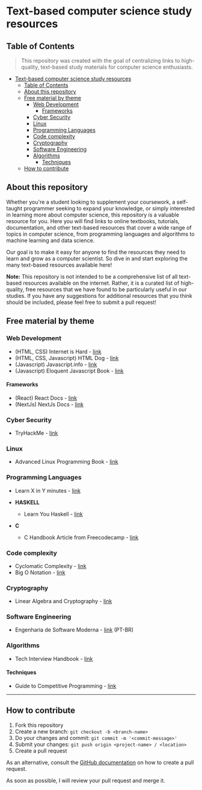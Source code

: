 # Text-based computer science study resources

## Table of Contents

> This repository was created with the goal of centralizing links to high-quality, text-based study materials for computer science enthusiasts.

- [Text-based computer science study resources](#text-based-computer-science-study-resources)
  - [Table of Contents](#table-of-contents)
  - [About this repository](#about-this-repository)
  - [Free material by theme](#free-material-by-theme)
    - [Web Development](#web-development)
      - [Frameworks](#frameworks)
    - [Cyber Security](#cyber-security)
    - [Linux](#linux)
    - [Programming Languages](#programming-languages)
    - [Code complexity](#code-complexity)
    - [Cryptography](#cryptography)
    - [Software Engineering](#software-engineering)
    - [Algorithms](#algorithms)
      - [Techniques](#techniques)
  - [How to contribute](#how-to-contribute)

## About this repository

Whether you're a student looking to supplement your coursework, a self-taught programmer seeking to expand your knowledge, or simply interested in learning more about computer science, this repository is a valuable resource for you. Here you will find links to online textbooks, tutorials, documentation, and other text-based resources that cover a wide range of topics in computer science, from programming languages and algorithms to machine learning and data science.

Our goal is to make it easy for anyone to find the resources they need to learn and grow as a computer scientist. So dive in and start exploring the many text-based resources available here!

**Note:** This repository is not intended to be a comprehensive list of all text-based resources available on the internet. Rather, it is a curated list of high-quality, free resources that we have found to be particularly useful in our studies. If you have any suggestions for additional resources that you think should be included, please feel free to submit a pull request!

## Free material by theme

### Web Development

- (HTML, CSS) Internet is Hard - [link](https://www.internetingishard.com/)
- (HTML, CSS, Javascript) HTML Dog - [link](https://www.htmldog.com/)
- (Javascript) Javascript.info - [link](https://javascript.info/)
- (Javascript) Eloquent Javascript Book - [link](https://eloquentjavascript.net/)

#### Frameworks

- (React) React Docs - [link](https://reactjs.org/docs/getting-started.html)
- (NextJs) NextJs Docs - [link](https://nextjs.org/docs/getting-started)

### Cyber Security

- TryHackMe - [link](https://tryhackme.com/paths)

### Linux

- Advanced Linux Programming Book - [link](https://mentorembedded.github.io/advancedlinuxprogramming/alp-folder/)

### Programming Languages

- Learn X in Y minutes - [link](https://learnxinyminutes.com/)

- **HASKELL**
  - Learn You Haskell - [link](http://learnyouahaskell.com/chapters)

- **C**
  - C Handbook Article from Freecodecamp - [link](https://www.freecodecamp.org/news/the-c-beginners-handbook/#pointers)

### Code complexity

- Cyclomatic Complexity - [link](https://en.wikipedia.org/wiki/Cyclomatic_complexity)
- Big O Notation - [link](https://vitorsalmeida.com/blog/ptBR/big-o-notation)

### Cryptography

- Linear Algebra and Cryptography - [link](http://i-rep.emu.edu.tr:8080/xmlui/bitstream/handle/11129/1420/ElfadelAjaeb.pdf?sequence=1#:~:text=Cryptography%20is%20one%20of%20the,and%20security%20of%20this%20information.)

### Software Engineering

- Engenharia de Software Moderna - [link](https://engsoftmoderna.info/) (PT-BR)

### Algorithms

- Tech Interview Handbook - [link](https://yangshun.github.io/tech-interview-handbook/)

#### Techniques

- Guide to Competitive Programming - [link](https://cses.fi/book/book.pdf)

---

## How to contribute

1. Fork this repository
2. Create a new branch: `git checkout -b <branch-name>`
3. Do your changes and commit: `git commit -m '<commit-message>'`
4. Submit your changes: `git push origin <project-name> / <location>`
5. Create a pull request

As an alternative, consult the [GitHub documentation](https://docs.github.com/en/github/collaborating-with-issues-and-pull-requests/creating-a-pull-request-from-a-fork) on how to create a pull request.

As soon as possible, I will review your pull request and merge it.

